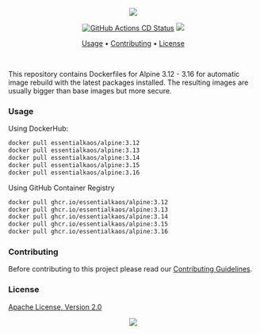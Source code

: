 <p align="center"><a href="#readme"><img src="https://gh.kaos.st/alpine.svg"/></a></p>

<p align="center">
  <a href="https://kaos.sh/w/alpine/cd"><img src="https://kaos.sh/w/alpine/cd.svg" alt="GitHub Actions CD Status" /></a>
  <a href="#license"><img src="https://gh.kaos.st/apache2.svg"></a>
</p>

<p align="center"><a href="#usage">Usage</a> • <a href="#contributing">Contributing</a> • <a href="#license">License</a></p>

<br/>

This repository contains Dockerfiles for Alpine 3.12 - 3.16 for automatic image rebuild with the latest packages installed. The resulting images are usually bigger than base images but more secure.

### Usage

Using DockerHub:

```bash
docker pull essentialkaos/alpine:3.12
docker pull essentialkaos/alpine:3.13
docker pull essentialkaos/alpine:3.14
docker pull essentialkaos/alpine:3.15
docker pull essentialkaos/alpine:3.16
```

Using GitHub Container Registry

```bash
docker pull ghcr.io/essentialkaos/alpine:3.12
docker pull ghcr.io/essentialkaos/alpine:3.13
docker pull ghcr.io/essentialkaos/alpine:3.14
docker pull ghcr.io/essentialkaos/alpine:3.15
docker pull ghcr.io/essentialkaos/alpine:3.16
```

### Contributing

Before contributing to this project please read our [Contributing Guidelines](https://github.com/essentialkaos/contributing-guidelines#contributing-guidelines).

### License

[Apache License, Version 2.0](http://www.apache.org/licenses/LICENSE-2.0)

<p align="center"><a href="https://essentialkaos.com"><img src="https://gh.kaos.st/ekgh.svg"/></a></p>
